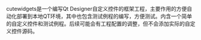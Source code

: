 cutewidgets是一个编写Qt Designer自定义控件的框架工程，主要作用的方便自动化部署到本地QT环境，其中也包含测试例程的编写，方便测试。内含一个简单的自定义控件和测试例程。后续可能会有工程配置的调整，但不会添加实际的自定义控件源码。
